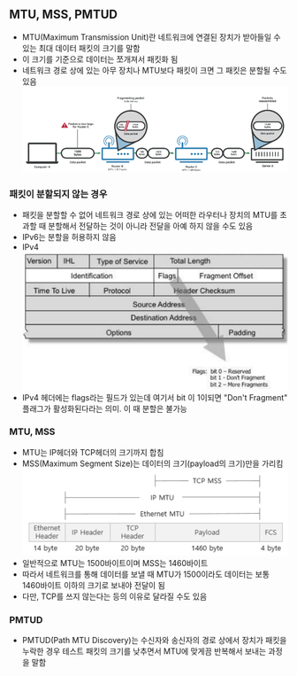 ## MTU, MSS, PMTUD
- MTU(Maximum Transmission Unit)란 네트워크에 연결된 장치가 받아들일 수 있는 최대 데이터 패킷의 크기를 말함
- 이 크기를 기준으로 데이터는 쪼개져서 패킷화 됨
- 네트워크 경로 상에 있는 아무 장치나 MTU보다 패킷이 크면 그 패킷은 분할될 수도 있음
![img.png](../img/img_18.png)

### 패킷이 분할되지 않는 경우
- 패킷을 분할할 수 없어 네트워크 경로 상에 있는 어떠한 라우터나 장치의 MTU를 초과할 때 분할해서 전달하는
것이 아니라 전달을 아예 하지 않을 수도 있음
- IPv6는 분할을 허용하지 않음
- IPv4
![img_1.png](../img/img_19.png)
- IPv4 헤더에는 flags라는 필드가 있는데 여기서 bit 이 1이되면 "Don't Fragment" 플래그가
활성화된다라는 의미. 이 때 분할은 불가능

### MTU, MSS
- MTU는 IP헤더와 TCP헤더의 크기까지 합침
- MSS(Maximum Segment Size)는 데이터의 크기(payload의 크기)만을 가리킴
![img_2.png](../img/img_20.png)
- 일반적으로 MTU는 1500바이트이며 MSS는 1460바이트
- 따라서 네트워크를 통해 데이터를 보낼 때 MTU가 1500이라도 데이터는 보통 1460바이트 이하의 크기로 보내야 전달이 됨
- 다만, TCP를 쓰지 않는다는 등의 이유로 달라질 수도 있음

### PMTUD
- PMTUD(Path MTU Discovery)는 수신자와 송신자의 경로 상에서 장치가 패킷을 누락한 경우 테스트 패킷의 크기를
낮추면서 MTU에 맞게끔 반복해서 보내는 과정을 말함